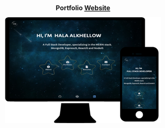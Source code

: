 <h2 align="center">
  Portfolio  <a href="https://halakhellow.github.io/portfolio/" target="_blank">Website</a>
</h2>
<div align="center">
  <img alt="Demo" src="./src/images/portfolio screenshot.png" />
</div>
